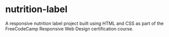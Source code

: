 # nutrition-label
A responsive nutrition label project built using HTML and CSS as part of the FreeCodeCamp Responsive Web Design certification course.
